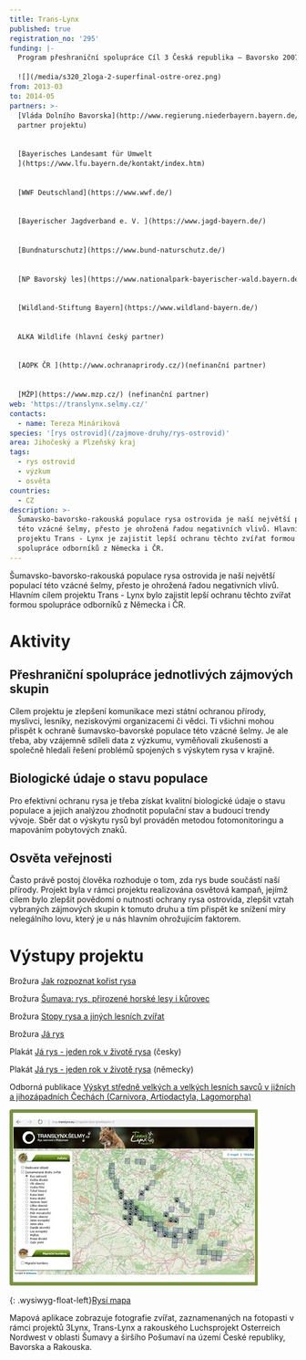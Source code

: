 ```yaml
---
title: Trans-Lynx
published: true
registration_no: '295'
funding: |-
  Program přeshraniční spolupráce Cíl 3 Česká republika – Bavorsko 2007-2013

  ![](/media/s320_2loga-2-superfinal-ostre-orez.png)
from: 2013-03
to: 2014-05
partners: >-
  [Vláda Dolního Bavorska](http://www.regierung.niederbayern.bayern.de/) (hlavní
  partner projektu)


  [Bayerisches Landesamt für Umwelt
  ](https://www.lfu.bayern.de/kontakt/index.htm)


  [WWF Deutschland](https://www.wwf.de/)


  [Bayerischer Jagdverband e. V. ](https://www.jagd-bayern.de/)


  [Bundnaturschutz](https://www.bund-naturschutz.de/)


  [NP Bavorský les](https://www.nationalpark-bayerischer-wald.bayern.de/)


  [Wildland-Stiftung Bayern](https://www.wildland-bayern.de/) 


  ALKA Wildlife (hlavní český partner)


  [AOPK ČR ](http://www.ochranaprirody.cz/)(nefinanční partner)


  [MŽP](https://www.mzp.cz/) (nefinanční partner)
web: 'https://translynx.selmy.cz/'
contacts:
  - name: Tereza Mináriková
species: '[rys ostrovid](/zajmove-druhy/rys-ostrovid)'
area: Jihočeský a Plzeňský kraj
tags:
  - rys ostrovid
  - výzkum
  - osvěta
countries:
  - CZ
description: >-
  Šumavsko-bavorsko-rakouská populace rysa ostrovida je naší největší populací
  této vzácné šelmy, přesto je ohrožená řadou negativních vlivů. Hlavním cílem
  projektu Trans - Lynx je zajistit lepší ochranu těchto zvířat formou
  spolupráce odborníků z Německa i ČR.
---
```



Šumavsko-bavorsko-rakouská populace rysa ostrovida je naší největší populací této vzácné šelmy, přesto je ohrožená řadou negativních vlivů. Hlavním cílem projektu Trans - Lynx bylo zajistit lepší ochranu těchto zvířat formou spolupráce odborníků z Německa i ČR. 

# Aktivity

## Přeshraniční spolupráce jednotlivých zájmových skupin

Cílem projektu je zlepšení komunikace mezi státní ochranou přírody, myslivci, lesníky, neziskovými organizacemi či vědci. Ti všichni mohou přispět k ochraně šumavsko-bavorské populace této vzácné šelmy. Je ale třeba, aby vzájemně sdíleli data z výzkumu, vyměňovali zkušenosti a společně hledali řešení problémů spojených s výskytem rysa v krajině. 

## Biologické údaje o stavu populace

Pro efektivní ochranu rysa je třeba získat kvalitní biologické údaje o stavu populace a jejich analýzou zhodnotit populační stav a budoucí trendy vývoje. Sběr dat o výskytu rysů byl prováděn metodou fotomonitoringu a mapováním pobytových znaků. 

## Osvěta veřejnosti

Často právě postoj člověka rozhoduje o tom, zda rys bude součástí naší přírody. Projekt byla v rámci projektu realizována osvětová kampaň, jejímž cílem bylo zlepšit povědomí o nutnosti ochrany rysa ostrovida, zlepšit vztah vybraných zájmových skupin k tomuto druhu a tím přispět ke snížení míry nelegálního lovu, který je u nás hlavním ohrožujícím faktorem.

# Výstupy projektu

Brožura [Jak rozpoznat kořist rysa](/media/alka_translynx_korist_verze_final.pdf)

Brožura [Šumava: rys, přirozené horské lesy i kůrovec](/media/translynx_sumava.pdf)

Brožura [Stopy rysa a jiných lesních zvířat](/media/ALKA_stopy_rysa_web.pdf)

Brožura [Já rys](/media/ja_rys_alka_www_final.pdf)

Plakát [Já rys - jeden rok v životě rysa](/media/plakat_rys_mj_www.pdf) (česky)

Plakát [Já rys - jeden rok v životě rysa](/media/plakat_rys_german_www.pdf) (německy)

Odborná publikace [Výskyt středně velkých a velkých lesních savců v jižních a jihozápadních Čechách (Carnivora, Artiodactyla, Lagomorpha)](/media/043_064_Minarikova.pdf)

![](/media/map_translynx_eu.jpg)

{: .wysiwyg-float-left}[Rysí mapa ](<Tato mapová aplikace zobrazuje fotografie zvířat, zaznamenaných v rámci projektů 3Lynx, Trans-Lynx a rakouského Luchsprojekt Osterreich Nordwest v oblasti Šumavy a širšího Pošumaví na území České republiky, Bavorska a Rakouska.>)

Mapová aplikace zobrazuje fotografie zvířat, zaznamenaných na fotopasti v rámci projektů 3Lynx, Trans-Lynx a rakouského Luchsprojekt Osterreich Nordwest v oblasti Šumavy a širšího Pošumaví na území České republiky, Bavorska a Rakouska.
